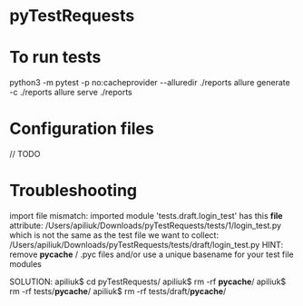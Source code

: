 # pyTestRequests

# To run tests
python3 -m pytest  -p no:cacheprovider  --alluredir ./reports
allure generate -c ./reports
allure serve ./reports


# Configuration files
// TODO

# Troubleshooting
import file mismatch:
imported module 'tests.draft.login_test' has this __file__ attribute:
  /Users/apiliuk/Downloads/pyTestRequests/tests/1/login_test.py
which is not the same as the test file we want to collect:
  /Users/apiliuk/Downloads/pyTestRequests/tests/draft/login_test.py
HINT: remove __pycache__ / .pyc files and/or use a unique basename for your test file modules


SOLUTION:
apiliuk$ cd pyTestRequests/
apiliuk$ rm -rf __pycache__/
apiliuk$ rm -rf tests/__pycache__/
apiliuk$ rm -rf tests/draft/__pycache__/